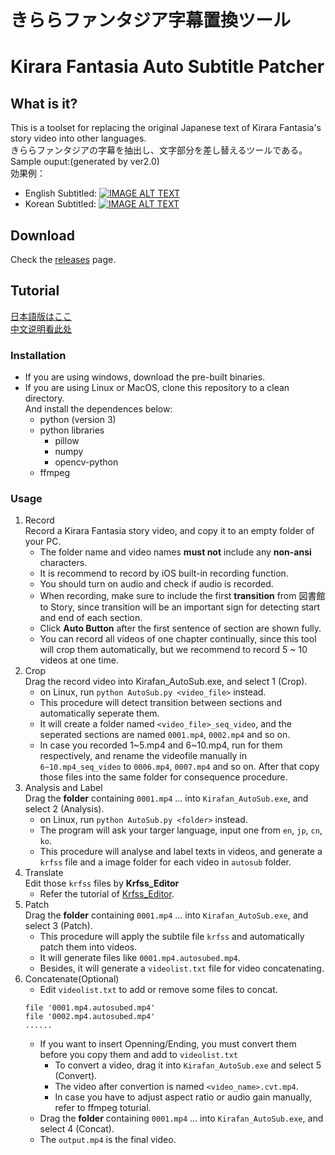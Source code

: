 # きららファンタジア字幕置換ツール

# Kirara Fantasia Auto Subtitle Patcher

## What is it?

This is a toolset for replacing the original Japanese text of Kirara Fantasia's story video into other languages.  
きららファンタジアの字幕を抽出し、文字部分を差し替えるツールである。  
Sample ouput:(generated by ver2.0)  
効果例：

-   English Subtitled:
    [![IMAGE ALT TEXT](http://img.youtube.com/vi/Z8BytfESak0/0.jpg)](https://www.youtube.com/embed/Z8BytfESak0 "CameraMaster")
-   Korean Subtitled:
    [![IMAGE ALT TEXT](http://img.youtube.com/vi/_6IlXAgpsEs/0.jpg)](https://www.youtube.com/embed/_6IlXAgpsEs "CameraMaster")

## Download

Check the [releases](https://github.com/InfiniteFeatures/Kirafan_AutoSub/releases) page.

## Tutorial

[日本語版はここ](https://github.com/kirafanautodec/Kirafan_AutoSub/blob/master/README_JP.md)  
[中文说明看此处](https://github.com/kirafanautodec/Kirafan_AutoSub/blob/master/README_CN.md)

### Installation

-   If you are using windows, download the pre-built binaries.
-   If you are using Linux or MacOS, clone this repository to a clean directory.  
    And install the dependences below:  
     - python (version 3) 
     - python libraries 
       - pillow 
       - numpy 
       - opencv-python 
     - ffmpeg

### Usage

1. Record  
   Record a Kirara Fantasia story video, and copy it to an empty folder of your PC.   
   - The folder name and video names **must not** include any **non-ansi** characters. 
   - It is recommend to record by iOS built-in recording function. 
   - You should turn on audio and check if audio is recorded. 
   - When recording, make sure to include the first **transition** from 図書館 to Story, since transition will be an important sign for detecting start and end of each section. 
   - Click **Auto Button** after the first sentence of section are shown fully. 
   - You can record all videos of one chapter continually, since this tool will crop them automatically, but we recommend to record 5 ~ 10 videos at one time.
1. Crop  
   Drag the record video into Kirafan_AutoSub.exe, and select 1 (Crop).   
     - on Linux, run `python AutoSub.py <video_file>` instead. 
   - This procedure will detect transition between sections and automatically seperate them. 
   - It will create a folder named `<video_file>_seq_video`, and the seperated sections are named `0001.mp4`, `0002.mp4` and so on. 
   - In case you recorded 1~5.mp4 and 6~10.mp4, run for them respectively, and rename the videofile manually in `6~10.mp4_seq_video` to `0006.mp4`, `0007.mp4` and so on. After that copy those files into the same folder for consequence procedure.
1. Analysis and Label  
   Drag the **folder** containing `0001.mp4` ... into `Kirafan_AutoSub.exe`, and select 2 (Analysis).   
     - on Linux, run `python AutoSub.py <folder>` instead. 
   - The program will ask your targer language, input one from `en`, `jp`, `cn`, `ko`. 
   - This procedure will analyse and label texts in videos, and generate a `krfss` file and a image folder for each video in `autosub` folder.
1. Translate  
   Edit those `krfss` files by **Krfss_Editor** 
     - Refer the tutorial of [Krfss_Editor](https://github.com/kirafanautodec/Krfss_Editor).
1. Patch  
   Drag the **folder** containing `0001.mp4` ... into `Kirafan_AutoSub.exe`, and select 3 (Patch). 
   - This procedure will apply the subtile file `krfss` and automatically patch them into videos. 
   - It will generate files like `0001.mp4.autosubed.mp4`. 
   - Besides, it will generate a `videolist.txt` file for video concatenating.
1. Concatenate(Optional)
    - Edit `videolist.txt` to add or remove some files to concat.
    ```
    file '0001.mp4.autosubed.mp4'
    file '0002.mp4.autosubed.mp4'
    ......
    ```
    - If you want to insert Openning/Ending, you must convert them before you copy them and add to `videolist.txt`
        - To convert a video, drag it into `Kirafan_AutoSub.exe` and select 5 (Convert).
        - The video after convertion is named `<video_name>.cvt.mp4`.
        - In case you have to adjust aspect ratio or audio gain manually, refer to ffmpeg toturial.
    - Drag the **folder** containing `0001.mp4` ... into `Kirafan_AutoSub.exe`, and select 4 (Concat).
    - The `output.mp4` is the final video.
